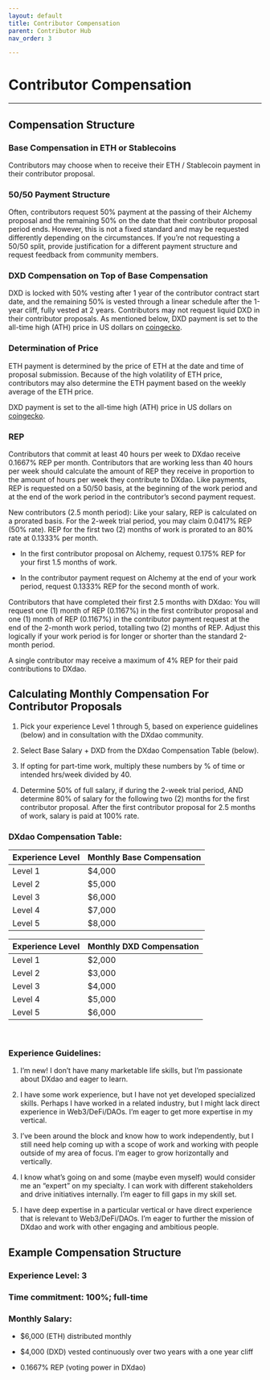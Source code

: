 ```yaml
---
layout: default
title: Contributor Compensation
parent: Contributor Hub
nav_order: 3

---
```


# Contributor Compensation

___

## Compensation Structure

### Base Compensation in ETH or Stablecoins 

Contributors may choose when to receive their ETH / Stablecoin payment in their contributor proposal.

### 50/50 Payment Structure

Often, contributors request 50% payment at the passing of their Alchemy proposal and the remaining 50% on the date that their contributor proposal period ends. However, this is not a fixed standard and may be requested differently depending on the circumstances. If you’re not requesting a 50/50 split, provide justification for a different payment structure and request feedback from community members.

### DXD Compensation on Top of Base Compensation

DXD is locked with 50% vesting after 1 year of the contributor contract start date, and the remaining 50% is vested through a linear schedule after the 1-year cliff, fully vested at 2 years. Contributors may not request liquid DXD in their contributor proposals. As mentioned below, DXD payment is set to the all-time high (ATH) price in US dollars on <a href="https://www.coingecko.com/en/coins/dxdao" target="_blank">coingecko</a>.

### Determination of Price

ETH payment is determined by the price of ETH at the date and time of proposal submission. Because of the high volatility of ETH price, contributors may also determine the ETH payment based on the weekly average of the ETH price.

DXD payment is set to the all-time high (ATH) price in US dollars on <a href="https://www.coingecko.com/en/coins/dxdao" target="_blank">coingecko</a>.

### REP

Contributors that commit at least 40 hours per week to DXdao receive 0.1667% REP per month. Contributors that are working less than 40 hours per week should calculate the amount of REP they receive in proportion to the amount of hours per week they contribute to DXdao. Like payments, REP is requested on a 50/50 basis, at the beginning of the work period and at the end of the work period in the contributor’s second payment request.

New contributors (2.5 month period): Like your salary, REP is calculated on a prorated basis. For the 2-week trial period, you may claim 0.0417% REP (50% rate). REP for the first two (2) months of work is prorated to an 80% rate at 0.1333% per month.

-   In the first contributor proposal on Alchemy, request 0.175% REP for your first 1.5 months of work.
    
-   In the contributor payment request on Alchemy at the end of your work period, request 0.1333% REP for the second month of work.

Contributors that have completed their first 2.5 months with DXdao: You will request one (1) month of REP (0.1167%) in the first contributor proposal and one (1) month of REP (0.1167%) in the contributor payment request at the end of the 2-month work period, totalling two (2) months of REP. Adjust this logically if your work period is for longer or shorter than the standard 2-month period.

A single contributor may receive a maximum of 4% REP for their paid contributions to DXdao.

## Calculating Monthly Compensation For Contributor Proposals

1.  Pick your experience Level 1 through 5, based on experience guidelines (below) and in consultation with the DXdao community.
    
2.  Select Base Salary + DXD from the DXdao Compensation Table (below).
    
3.  If opting for part-time work, multiply these numbers by % of time or intended hrs/week divided by 40.
    
4.  Determine 50% of full salary, if during the 2-week trial period, AND determine 80% of salary for the following two (2) months for the first contributor proposal. After the first contributor proposal for 2.5 months of work, salary is paid at 100% rate.

### DXdao Compensation Table:

| Experience Level | Monthly Base Compensation |
|:-----------------|:--------------------------|
| Level 1          | $4,000                    |
| Level 2          | $5,000                    |
| Level 3          | $6,000                    |
| Level 4          | $7,000                    |
| Level 5          | $8,000                    |

| Experience Level | Monthly DXD Compensation |
|:-----------------|:--------------------------|
| Level 1          | $2,000                    |
| Level 2          | $3,000                    |
| Level 3          | $4,000                    |
| Level 4          | $5,000                    |
| Level 5          | $6,000                    |


⠀
### Experience Guidelines:

1.  I’m new! I don’t have many marketable life skills, but I’m passionate about DXdao and eager to learn.
    
2.  I have some work experience, but I have not yet developed specialized skills. Perhaps I have worked in a related industry, but I might lack direct experience in Web3/DeFi/DAOs. I’m eager to get more expertise in my vertical.
    
3.  I’ve been around the block and know how to work independently, but I still need help coming up with a scope of work and working with people outside of my area of focus. I’m eager to grow horizontally and vertically.
    
4.  I know what’s going on and some (maybe even myself) would consider me an “expert” on my specialty. I can work with different stakeholders and drive initiatives internally. I’m eager to fill gaps in my skill set.
    
5.  I have deep expertise in a particular vertical or have direct experience that is relevant to Web3/DeFi/DAOs. I’m eager to further the mission of DXdao and work with other engaging and ambitious people.

## Example Compensation Structure
    
### **Experience Level**: 3

### **Time commitment**: 100%; full-time

### **Monthly Salary**:
    
-   $6,000 (ETH) distributed monthly
    
-   $4,000 (DXD) vested continuously over two years with a one year cliff
    
-   0.1667% REP (voting power in DXdao)
    





⠀